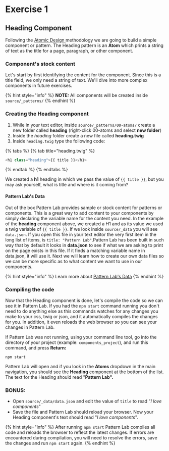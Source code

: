 # Exercise 1

## Heading Component

Following the [Atomic Design ](https://atomicdesign.bradfrost.com/table-of-contents/)methodology we are going to build a simple component or pattern. The Heading pattern is an **Atom** which prints a string of text as the title for a page, paragraph, or other component.

### Component's stock content

Let's start by first identifying the content for the component. Since this is a title field, we only need a string of text. We'll dive into more complex components in future exercises.

{% hint style="info" %}
**NOTE:** All components will be created inside `source/_patterns/`
{% endhint %}

### Creating the Heading component

1. While in your text editor, inside `source/_patterns/00-atoms/` create a new folder called **heading** \(right-click 00-atoms and select **new folder**\)
2. Inside the _heading_ folder create a new file called **heading.twig**
3. Inside `heading.twig` type the following code:

{% tabs %}
{% tab title="heading.twig" %}
```php
<h1 class="heading">{{ title }}</h1>
```
{% endtab %}
{% endtabs %}

We created a **h1** heading in which we pass the value of `{{ title }}`, but you may ask yourself, what is title and where is it coming from?

#### Pattern Lab's Data

Out of the box Pattern Lab provides sample or stock content for patterns or components.  This is a great way to add content to your components by simply declaring the variable name for the content you need.  In the example of the **heading** component above, we created a H1 and as its value we used a twig variable of `{{ title }}`.  If we look inside `source/_data` you will see `data.json`.  If you open this file in your text editor the very first item in the long list of items, is `title: "Pattern Lab"`.Pattern Lab has been built in such way that by default it looks in **data.json** to see if what we are asking to print on the page exists in this file.  If it finds a matching variable name in data.json, it will use it.  Next we will learn how to create our own data files so we can be more specific as to what content we want to use in our components.

{% hint style="info" %}
Learn more about [Pattern Lab's Data](https://patternlab.io/docs/data-overview.html)
{% endhint %}

### Compiling the code

Now that the Heading component is done, let's compile the code so we can see it in Pattern Lab.  If you had the `npm start` command running you don't need to do anything else as this commands watches for any changes you make to your css, twig or json, and it automatically compiles the changes for you.  In addition, it even reloads the web browser so you can see your changes in Pattern Lab.

If Pattern Lab was not running, using your command line tool, go into the directory of your project \(example: `components_project`\), and run this command, and press **Return:**

```text
npm start
```

Pattern Lab will open and if you look in the **Atoms** dropdown in the main navigation, you should see the **Heading** component at the bottom of the list. The text for the Heading should read "**Pattern Lab".**

### **BONUS:**

* Open `source/_data/data.json` and edit the value of `title` to read "_I love components_"
* Save the file and Pattern Lab should reload your browser.  Now your Heading component's text should read "_I love components_".

{% hint style="info" %}
After running `npm start` Pattern Lab compiles all code and reloads the browser to reflect the latest changes.  If errors are encountered during compilation, you will need to resolve the errors, save the changes and run `npm start` again.
{% endhint %}



